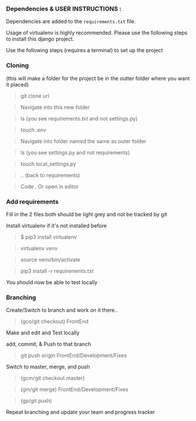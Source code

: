 ### Dependencies & USER INSTRUCTIONS :

Dependencies are added to the `requirements.txt` file.

Usage of virtualenv is highly recommended. Please use the following steps to install this django project.

Use the following steps (requires a terminal) to set up the project

### Cloning

(this will make a folder for the project be in the outter folder where you want it placed)

> git clone url

> Navigate into this new folder

> ls (you see requirements.txt and not settings.py)

> touch .env

> Navigate into folder named the same as outer folder

> ls (you see settings.py and not requirements)

> touch local_settings.py

> .. (back to requirements)

> Code . Or open in editor

### Add requirements

Fill in the 2 files both should be light grey and not be tracked by git

Install virtualenv if it's not installed before

> $ pip3 install virtualenv

> virtualenv venv

> source venv/bin/activate

> pip3 install -r requirements.txt

You should now be able to test locally

### Branching

Create/Switch to branch and work on it there..

> (gco/git checkout) FrontEnd

Make and edit and Test locally

add, commit, & Push to that branch

> git push origin FrontEnd/Development/Fixes

Switch to master, merge, and push

> (gcm/git checkout master)

> (gm/git merge) FrontEnd/Development/Fixes

> (gp/git push)

Repeat branching and update your team and progress tracker
